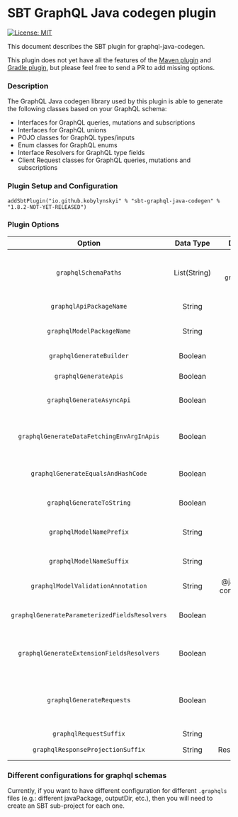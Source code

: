 # SBT GraphQL Java codegen plugin #

[![License: MIT](https://img.shields.io/badge/License-MIT-yellow.svg)](https://opensource.org/licenses/MIT)

This document describes the SBT plugin for graphql-java-codegen.

This plugin does not yet have all the features of the [Maven plugin](../maven/README.md) and [Gradle plugin](../gradle/README.md), but please feel free to send a PR to add missing options.

### Description

The GraphQL Java codegen library used by this plugin is able to generate the following classes based on your GraphQL schema:
* Interfaces for GraphQL queries, mutations and subscriptions
* Interfaces for GraphQL unions
* POJO classes for GraphQL types/inputs
* Enum classes for GraphQL enums
* Interface Resolvers for GraphQL type fields
* Client Request classes for GraphQL queries, mutations and subscriptions


### Plugin Setup and Configuration

```
addSbtPlugin("io.github.kobylynskyi" % "sbt-graphql-java-codegen" % "1.8.2-NOT-YET-RELEASED")
```

### Plugin Options

| Option                                          | Data Type          | Default value                                 | Description |
| :---------------------------------------------: | :----------------: | :-------------------------------------------: | ----------- |
| `graphqlSchemaPaths`                            | List(String)       | (falls back to `graphqlSchemas`)              | GraphQL schema locations. You can supply multiple paths to GraphQL schemas. To include many schemas from a folder hierarchy, use the `graphqlSchemas` block instead. |
| `graphqlApiPackageName`                         | String             | Empty                                         | Java package for generated api classes (Query, Mutation, Subscription). |
| `graphqlModelPackageName`                       | String             | Empty                                         | Java package for generated model classes (type, input, interface, enum, union). |
| `graphqlGenerateBuilder`                        | Boolean            | True                                          | Specifies whether generated model classes should have builder. |
| `graphqlGenerateApis`                           | Boolean            | True                                          | Specifies whether api classes should be generated as well as model classes. |
| `graphqlGenerateAsyncApi`                       | Boolean            | False                                         | If true, then wrap type into `java.util.concurrent.CompletableFuture` or `subscriptionReturnType` |
| `graphqlGenerateDataFetchingEnvArgInApis`       | Boolean            | False                                         | If true, then `graphql.schema.DataFetchingEnvironment env` will be added as a last argument to all methods of root type resolvers and field resolvers. |
| `graphqlGenerateEqualsAndHashCode`              | Boolean            | False                                         | Specifies whether generated model classes should have equals and hashCode methods defined. |
| `graphqlGenerateToString`                       | Boolean            | False                                         | Specifies whether generated model classes should have toString method defined. |
| `graphqlModelNamePrefix`                        | String             | Empty                                         | Sets the prefix for GraphQL model classes (type, input, interface, enum, union). |
| `graphqlModelNameSuffix`                        | String             | Empty                                         | Sets the suffix for GraphQL model classes (type, input, interface, enum, union). |
| `graphqlModelValidationAnnotation`              | String             | @javax.validation.<br>constraints.NotNull     | Annotation for mandatory (NonNull) fields. Can be None/empty. |
| `graphqlGenerateParameterizedFieldsResolvers`   | Boolean            | True                                          | If true, then generate separate `Resolver` interface for parametrized fields. If false, then add field to the type definition and ignore field parameters. |
| `graphqlGenerateExtensionFieldsResolvers`       | Boolean            | False                                         | Specifies whether all fields in extensions (<code>extend type</code> and <code>extend interface</code>) should be present in Resolver interface instead of the type class itself. |
| `graphqlGenerateRequests`                       | Boolean            | False                                         | Specifies whether client-side classes should be generated for each query, mutation and subscription. This includes: `Request` class (contains input data) and `ResponseProjection` class (contains response fields). |
| `graphqlRequestSuffix`                          | String             | Request                                       | Sets the suffix for `Request` classes. |
| `graphqlResponseProjectionSuffix`               | String             | ResponseProjection                            | Sets the suffix for `ResponseProjection` classes. |


### Different configurations for graphql schemas

Currently, if you want to have different configuration for different `.graphqls` files (e.g.: different javaPackage, outputDir, etc.), then you will need to create an SBT sub-project for each one.
